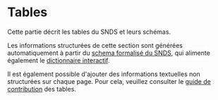 # Tables
<!-- SPDX-License-Identifier: MPL-2.0 -->

Cette partie décrit les tables du SNDS et leurs schémas. 

Les informations structurées de cette section sont générées automatiquement à partir du [schema formalisé du SNDS](https://gitlab.com/healthdatahub/schema-snds), qui alimente également le [dictionnaire interactif](https://drees.shinyapps.io/dico-snds/).

Il est également possible d'ajouter des informations textuelles non structurées sur chaque page. Pour cela, veuillez consulter le [guide de contribution](../contribuer/Guide_utilisation_des_outils/contribution_tables.md) des tables.
